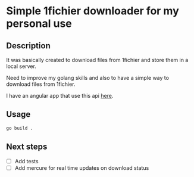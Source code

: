 # Simple 1fichier downloader for my personal use

## Description

It was basically created to download files from 1fichier and store them in a local server.

Need to improve my golang skills and also to have a simple way to download files from 1fichier.

I have an angular app that use this api [here](https://github.com/Bigyohann/1fichier-downloader-front).

## Usage

```bash
go build .
```

## Next steps

- [ ] Add tests
- [ ] Add mercure for real time updates on download status
